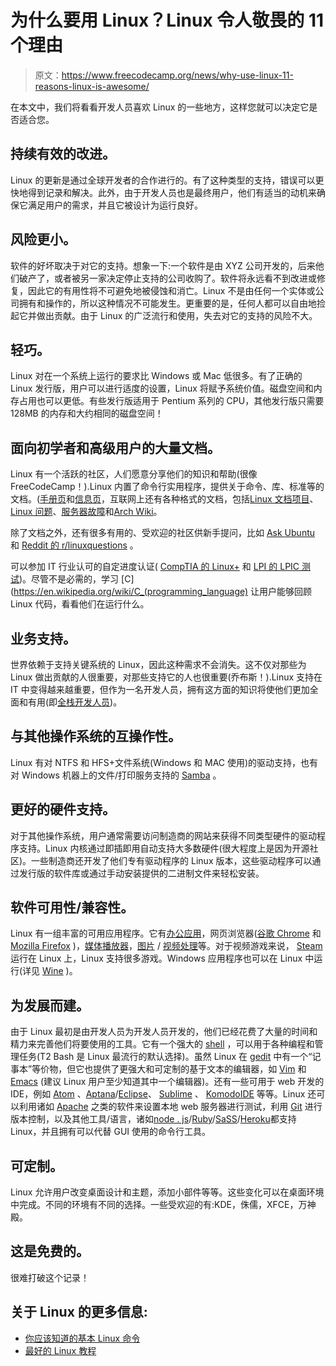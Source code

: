 # 为什么要用 Linux？Linux 令人敬畏的 11 个理由

> 原文：<https://www.freecodecamp.org/news/why-use-linux-11-reasons-linux-is-awesome/>

在本文中，我们将看看开发人员喜欢 Linux 的一些地方，这样您就可以决定它是否适合您。

## 持续有效的改进。

Linux 的更新是通过全球开发者的合作进行的。有了这种类型的支持，错误可以更快地得到记录和解决。此外，由于开发人员也是最终用户，他们有适当的动机来确保它满足用户的需求，并且它被设计为运行良好。

## **风险更小。**

软件的好坏取决于对它的支持。想象一下:一个软件是由 XYZ 公司开发的，后来他们破产了，或者被另一家决定停止支持的公司收购了。软件将永远看不到改进或修复，因此它的有用性将不可避免地被侵蚀和消亡。Linux 不是由任何一个实体或公司拥有和操作的，所以这种情况不可能发生。更重要的是，任何人都可以自由地捡起它并做出贡献。由于 Linux 的广泛流行和使用，失去对它的支持的风险不大。

## **轻巧。**

Linux 对在一个系统上运行的要求比 Windows 或 Mac 低很多。有了正确的 Linux 发行版，用户可以进行适度的设置，Linux 将赋予系统价值。磁盘空间和内存占用也可以更低。有些发行版适用于 Pentium 系列的 CPU，其他发行版只需要 128MB 的内存和大约相同的磁盘空间！

## 面向初学者和高级用户的大量文档。

Linux 有一个活跃的社区，人们愿意分享他们的知识和帮助(很像 FreeCodeCamp！).Linux 内置了命令行实用程序，提供关于命令、库、标准等的文档。([手册页](https://en.wikipedia.org/wiki/Man_page)和[信息页](https://en.wikipedia.org/wiki/Info_(Unix))，互联网上还有各种格式的文档，包括[Linux 文档项目](http://www.tldp.org/)、[Linux 问题](http://www.linuxquestions.org/)、[服务器故障](http://serverfault.com/)和[Arch Wiki](https://wiki.archlinux.org/)。

除了文档之外，还有很多有用的、受欢迎的社区供新手提问，比如 [Ask Ubuntu](https://askubuntu.com/) 和 [Reddit 的 r/linuxquestions](https://www.reddit.com/r/linuxquestions/) 。

可以参加 IT 行业认可的自定进度认证( [CompTIA 的 Linux+](https://certification.comptia.org/certifications/linux) 和 [LPI 的 LPIC 测试](https://www.lpi.org/))。尽管不是必需的，学习 [C](https://en.wikipedia.org/wiki/C_(programming_language) 让用户能够回顾 Linux 代码，看看他们在运行什么。

## **业务支持。**

世界依赖于支持关键系统的 Linux，因此这种需求不会消失。这不仅对那些为 Linux 做出贡献的人很重要，对那些支持它的人也很重要(乔布斯！).Linux 支持在 IT 中变得越来越重要，但作为一名开发人员，拥有这方面的知识将使他们更加全面和有用(即[全栈开发人员](https://medium.com/chris-messina/the-full-stack-employee-ed0db089f0a1#.ubttrv255))。

## **与其他操作系统的互操作性。**

Linux 有对 NTFS 和 HFS+文件系统(Windows 和 MAC 使用)的驱动支持，也有对 Windows 机器上的文件/打印服务支持的 [Samba](https://www.samba.org/) 。

## **更好的硬件支持。**

对于其他操作系统，用户通常需要访问制造商的网站来获得不同类型硬件的驱动程序支持。Linux 内核通过即插即用自动支持大多数硬件(很大程度上是因为开源社区)。一些制造商还开发了他们专有驱动程序的 Linux 版本，这些驱动程序可以通过发行版的软件库或通过手动安装提供的二进制文件来轻松安装。

## **软件可用性/兼容性。**

Linux 有一组丰富的可用应用程序。它有[办公应用](https://www.libreoffice.org/discover/libreoffice/)，网页浏览器([谷歌 Chrome](https://www.google.com/chrome/browser/desktop/) 和 [Mozilla Firefox](https://www.mozilla.org/en-US/firefox/new/) )，[媒体播放器](http://www.videolan.org/vlc/)，[图片](https://www.gimp.org/) / [视频处理](http://www.openshot.org/)等。对于视频游戏来说， [Steam](http://store.steampowered.com/about/) 运行在 Linux 上，Linux 支持很多游戏。Windows 应用程序也可以在 Linux 中运行(详见 [Wine](https://www.winehq.org/) )。

## **为发展而建。**

由于 Linux 最初是由开发人员为开发人员开发的，他们已经花费了大量的时间和精力来完善他们将要使用的工具。它有一个强大的 [shell](https://en.wikipedia.org/wiki/Unix_shell) ，可以用于各种编程和管理任务(T2 Bash 是 Linux 最流行的默认选择)。虽然 Linux 在 [gedit](https://en.wikipedia.org/wiki/Gedit) 中有一个“记事本”等价物，但它也提供了更强大和可定制的基于文本的编辑器，如 [Vim](https://en.wikipedia.org/wiki/Vim_(text_editor)) 和 [Emacs](https://en.wikipedia.org/wiki/Emacs) (建议 Linux 用户至少知道其中一个编辑器)。还有一些可用于 web 开发的 IDE，例如 [Atom](https://atom.io/) 、[Aptana](http://www.aptana.com/)/[Eclipse](https://eclipse.org/)、 [Sublime](https://www.sublimetext.com/) 、 [KomodoIDE](http://komodoide.com/) 等等。Linux 还可以利用诸如 [Apache](https://httpd.apache.org/) 之类的软件来设置本地 web 服务器进行测试，利用 [Git](https://git-scm.com/) 进行版本控制，以及其他工具/语言，诸如[node . js](https://nodejs.org/en/)/[Ruby](https://www.ruby-lang.org/en/)/[SaSS](http://sass-lang.com/)/[Heroku](https://www.heroku.com/)都支持 Linux，并且拥有可以代替 GUI 使用的命令行工具。

## **可定制。**

Linux 允许用户改变桌面设计和主题，添加小部件等等。这些变化可以在桌面环境中完成。不同的环境有不同的选择。一些受欢迎的有:KDE，侏儒，XFCE，万神殿。

## 这是免费的。

很难打破这个记录！

## 关于 Linux 的更多信息:

*   [你应该知道的基本 Linux 命令](https://www.freecodecamp.org/news/basic-linux-commands-bash-tips-you-should-know/)
*   [最好的 Linux 教程](https://www.freecodecamp.org/news/the-best-linux-tutorials/)